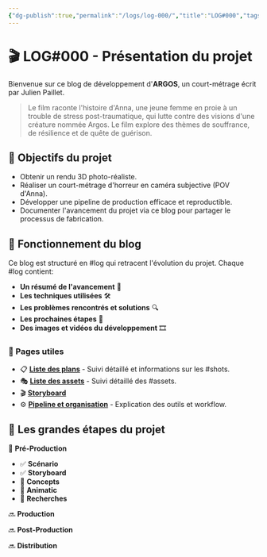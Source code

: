 ```yaml
---
{"dg-publish":true,"permalink":"/logs/log-000/","title":"LOG#000","tags":["log","gardenEntry","gardenEntry","gardenEntry"],"created":"2025-01-13","updated":"2025-02-16"}
---
```


# 🎬 LOG#000 - Présentation du projet
Bienvenue sur ce blog de développement d'**ARGOS**, un court-métrage écrit par Julien Paillet.

> Le film raconte l'histoire d'Anna, une jeune femme en proie à un trouble de stress post-traumatique, qui lutte contre des visions d'une créature nommée Argos. Le film explore des thèmes de souffrance, de résilience et de quête de guérison.
## 🚀 Objectifs du projet
- Obtenir un rendu 3D photo-réaliste.
- Réaliser un court-métrage d'horreur en caméra subjective (POV d'Anna).
- Développer une pipeline de production efficace et reproductible.
- Documenter l'avancement du projet via ce blog pour partager le processus de fabrication.
## 📖 Fonctionnement du blog
Ce blog est structuré en #log qui retracent l'évolution du projet. Chaque #log contient:
- **Un résumé de l'avancement** 📌
- **Les techniques utilisées** 🛠️
- **Les problèmes rencontrés et solutions** 🔍
- **Les prochaines étapes** 🎯
- **Des images et vidéos du développement** 🎞️
### 📂 Pages utiles
- 📋 **[Liste des plans](shots_list)** - Suivi détaillé et informations sur les #shots.
- 🎭 **[Liste des assets](assets_list)** - Suivi détaillé des #assets.
- 🎬 **[Storyboard](storyboard)** 
- ⚙️ **[Pipeline et organisation](pipeline)** - Explication des outils et workflow.
## 🔄 Les grandes étapes du projet

🔄 **Pré-Production** 
- ✅ **Scénario**
- ✅ **Storyboard**
- 🔄 **Concepts**
- 🔄 **Animatic**
- 🔄 **Recherches**

🔜 **Production**

🔜 **Post-Production**

🔜 **Distribution**




